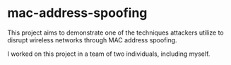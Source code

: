 # mac-address-spoofing
This project aims to demonstrate one of the techniques attackers utilize to disrupt wireless
networks through MAC address spoofing. 

I worked on this project in a team of two individuals, including myself.
